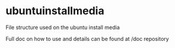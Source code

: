 # ubuntuinstallmedia

File structure used on the ubuntu install media

Full doc on how to use and details can be found at /doc repository